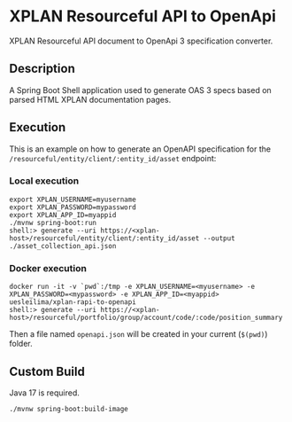 # XPLAN Resourceful API to OpenApi

XPLAN Resourceful API document to OpenApi 3 specification converter.

## Description

A Spring Boot Shell application used to generate OAS 3 specs based on parsed HTML XPLAN documentation pages.

## Execution

This is an example on how to generate an OpenAPI specification for the `/resourceful/entity/client/:entity_id/asset` endpoint:

### Local execution

```shell
export XPLAN_USERNAME=myusername
export XPLAN_PASSWORD=mypassword
export XPLAN_APP_ID=myappid
./mvnw spring-boot:run
shell:> generate --uri https://<xplan-host>/resourceful/entity/client/:entity_id/asset --output ./asset_collection_api.json
```

### Docker execution

```shell
docker run -it -v `pwd`:/tmp -e XPLAN_USERNAME=<myusername> -e XPLAN_PASSWORD=<mypassword> -e XPLAN_APP_ID=<myappid> uesleilima/xplan-rapi-to-openapi
shell:> generate --uri https://<xplan-host>/resourceful/portfolio/group/account/code/:code/position_summary
```
Then a file named `openapi.json` will be created in your current (`$(pwd)`) folder.

## Custom Build

Java 17 is required.

```shell
./mvnw spring-boot:build-image
```
